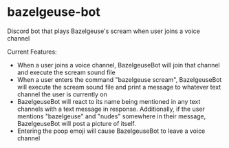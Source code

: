 # bazelgeuse-bot
Discord bot that plays Bazelgeuse's scream when user joins a voice channel

Current Features:
- When a user joins a voice channel, BazelgeuseBot will join that channel and execute the scream sound file
- When a user enters the command "bazelgeuse scream", BazelgeuseBot will execute the scream sound file and print a message to
whatever text channel the user is currently on
- BazelgeuseBot will react to its name being mentioned in any text channels with a text message in response. Additionally,
if the user mentions "bazelgeuse" and "nudes" somewhere in their message, BazelgeuseBot will post a picture of itself.
- Entering the poop emoji will cause BazelgeuseBot to leave a voice channel
